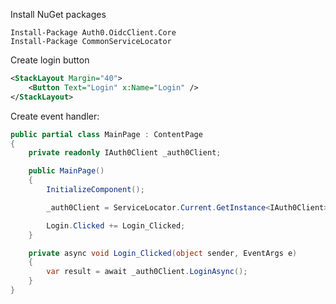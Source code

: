 Install NuGet packages

```text
Install-Package Auth0.OidcClient.Core
Install-Package CommonServiceLocator
```

Create login button

```xml
<StackLayout Margin="40">
    <Button Text="Login" x:Name="Login" />
</StackLayout>
```

Create event handler:

```cs
public partial class MainPage : ContentPage
{
	private readonly IAuth0Client _auth0Client;

	public MainPage()
	{
		InitializeComponent();

		_auth0Client = ServiceLocator.Current.GetInstance<IAuth0Client>();

		Login.Clicked += Login_Clicked;
	}

	private async void Login_Clicked(object sender, EventArgs e)
	{
		var result = await _auth0Client.LoginAsync();
	}
}
```